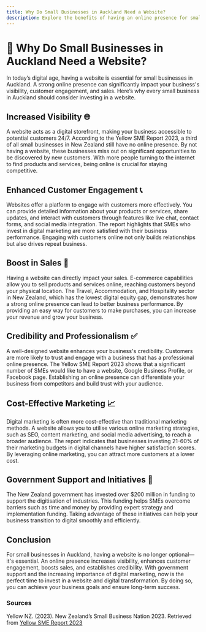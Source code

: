 ```yaml
---
title: Why Do Small Businesses in Auckland Need a Website?
description: Explore the benefits of having an online presence for small businesses in Auckland, including increased visibility, customer engagement, and sales.
---
```


# 🌟 Why Do Small Businesses in Auckland Need a Website?

In today’s digital age, having a website is essential for small businesses in Auckland. A strong online presence can significantly impact your business's visibility, customer engagement, and sales. Here’s why every small business in Auckland should consider investing in a website.

## Increased Visibility 🌐

A website acts as a digital storefront, making your business accessible to potential customers 24/7. According to the Yellow SME Report 2023, a third of all small businesses in New Zealand still have no online presence. By not having a website, these businesses miss out on significant opportunities to be discovered by new customers. With more people turning to the internet to find products and services, being online is crucial for staying competitive.

## Enhanced Customer Engagement 📞

Websites offer a platform to engage with customers more effectively. You can provide detailed information about your products or services, share updates, and interact with customers through features like live chat, contact forms, and social media integration. The report highlights that SMEs who invest in digital marketing are more satisfied with their business performance. Engaging with customers online not only builds relationships but also drives repeat business.

## Boost in Sales 💸

Having a website can directly impact your sales. E-commerce capabilities allow you to sell products and services online, reaching customers beyond your physical location. The Travel, Accommodation, and Hospitality sector in New Zealand, which has the lowest digital equity gap, demonstrates how a strong online presence can lead to better business performance. By providing an easy way for customers to make purchases, you can increase your revenue and grow your business.

## Credibility and Professionalism ✅

A well-designed website enhances your business's credibility. Customers are more likely to trust and engage with a business that has a professional online presence. The Yellow SME Report 2023 shows that a significant number of SMEs would like to have a website, Google Business Profile, or Facebook page. Establishing an online presence can differentiate your business from competitors and build trust with your audience.

## Cost-Effective Marketing 📈

Digital marketing is often more cost-effective than traditional marketing methods. A website allows you to utilise various online marketing strategies, such as SEO, content marketing, and social media advertising, to reach a broader audience. The report indicates that businesses investing 21-60% of their marketing budgets in digital channels have higher satisfaction scores. By leveraging online marketing, you can attract more customers at a lower cost.

## Government Support and Initiatives 🎯

The New Zealand government has invested over $200 million in funding to support the digitisation of industries. This funding helps SMEs overcome barriers such as time and money by providing expert strategy and implementation funding. Taking advantage of these initiatives can help your business transition to digital smoothly and efficiently.

## Conclusion

For small businesses in Auckland, having a website is no longer optional—it's essential. An online presence increases visibility, enhances customer engagement, boosts sales, and establishes credibility. With government support and the increasing importance of digital marketing, now is the perfect time to invest in a website and digital transformation. By doing so, you can achieve your business goals and ensure long-term success.

### Sources

Yellow NZ. (2023). New Zealand’s Small Business Nation 2023. Retrieved from [Yellow SME Report 2023](https://5250769.fs1.hubspotusercontent-na1.net/hubfs/5250769/SME%20Reports/Yellow%20SME%20Report%202023.pdf)
